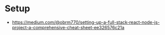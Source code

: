 # Setup 
- https://medium.com/@obrm770/setting-up-a-full-stack-react-node-js-project-a-comprehensive-cheat-sheet-ee326576c21a